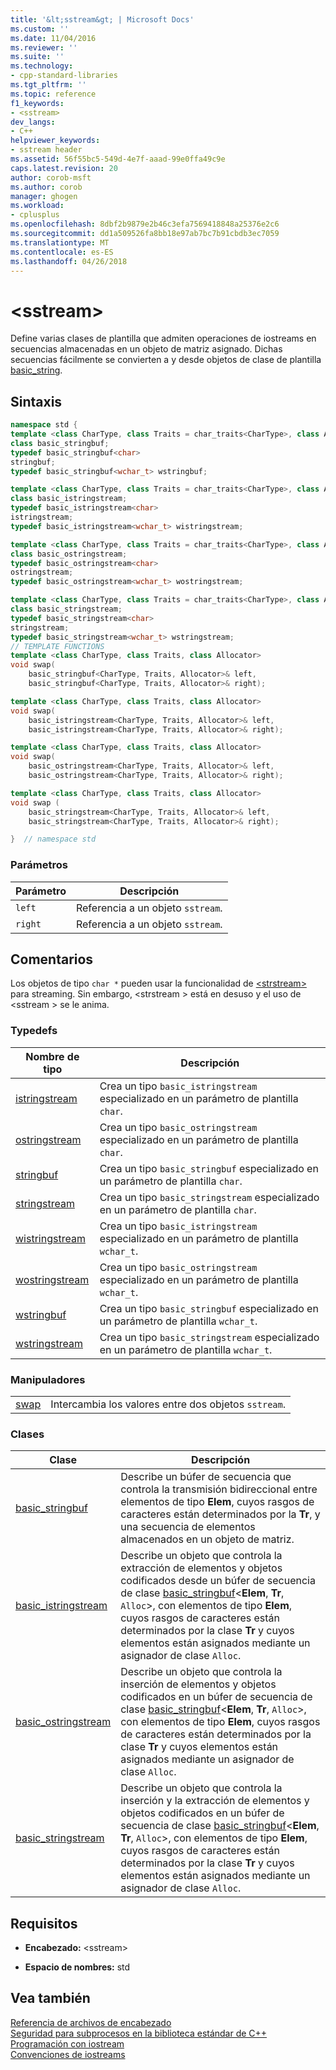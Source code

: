 ```yaml
---
title: '&lt;sstream&gt; | Microsoft Docs'
ms.custom: ''
ms.date: 11/04/2016
ms.reviewer: ''
ms.suite: ''
ms.technology:
- cpp-standard-libraries
ms.tgt_pltfrm: ''
ms.topic: reference
f1_keywords:
- <sstream>
dev_langs:
- C++
helpviewer_keywords:
- sstream header
ms.assetid: 56f55bc5-549d-4e7f-aaad-99e0ffa49c9e
caps.latest.revision: 20
author: corob-msft
ms.author: corob
manager: ghogen
ms.workload:
- cplusplus
ms.openlocfilehash: 8dbf2b9879e2b46c3efa7569418848a25376e2c6
ms.sourcegitcommit: dd1a509526fa8bb18e97ab7bc7b91cbdb3ec7059
ms.translationtype: MT
ms.contentlocale: es-ES
ms.lasthandoff: 04/26/2018
---
```

# <a name="ltsstreamgt"></a>&lt;sstream&gt;

Define varias clases de plantilla que admiten operaciones de iostreams en secuencias almacenadas en un objeto de matriz asignado. Dichas secuencias fácilmente se convierten a y desde objetos de clase de plantilla [basic_string](../standard-library/basic-string-class.md).

## <a name="syntax"></a>Sintaxis

```cpp
namespace std {
template <class CharType, class Traits = char_traits<CharType>, class Allocator = allocator<CharType>>
class basic_stringbuf;
typedef basic_stringbuf<char>
stringbuf;
typedef basic_stringbuf<wchar_t> wstringbuf;

template <class CharType, class Traits = char_traits<CharType>, class Allocator = allocator<CharType>>
class basic_istringstream;
typedef basic_istringstream<char>
istringstream;
typedef basic_istringstream<wchar_t> wistringstream;

template <class CharType, class Traits = char_traits<CharType>, class Allocator = allocator<CharType>>
class basic_ostringstream;
typedef basic_ostringstream<char>
ostringstream;
typedef basic_ostringstream<wchar_t> wostringstream;

template <class CharType, class Traits = char_traits<CharType>, class Allocator = allocator<CharType>>
class basic_stringstream;
typedef basic_stringstream<char>
stringstream;
typedef basic_stringstream<wchar_t> wstringstream;
// TEMPLATE FUNCTIONS
template <class CharType, class Traits, class Allocator>
void swap(
    basic_stringbuf<CharType, Traits, Allocator>& left,
    basic_stringbuf<CharType, Traits, Allocator>& right);

template <class CharType, class Traits, class Allocator>
void swap(
    basic_istringstream<CharType, Traits, Allocator>& left,
    basic_istringstream<CharType, Traits, Allocator>& right);

template <class CharType, class Traits, class Allocator>
void swap(
    basic_ostringstream<CharType, Traits, Allocator>& left,
    basic_ostringstream<CharType, Traits, Allocator>& right);

template <class CharType, class Traits, class Allocator>
void swap (
    basic_stringstream<CharType, Traits, Allocator>& left,
    basic_stringstream<CharType, Traits, Allocator>& right);

}  // namespace std
```

### <a name="parameters"></a>Parámetros

|Parámetro|Descripción|
|---------------|-----------------|
|`left`|Referencia a un objeto `sstream`.|
|`right`|Referencia a un objeto `sstream`.|

## <a name="remarks"></a>Comentarios

Los objetos de tipo `char *` pueden usar la funcionalidad de [\<strstream>](../standard-library/strstream.md) para streaming. Sin embargo, \<strstream > está en desuso y el uso de \<sstream > se le anima.

### <a name="typedefs"></a>Typedefs

|Nombre de tipo|Descripción|
|-|-|
|[istringstream](../standard-library/sstream-typedefs.md#istringstream)|Crea un tipo `basic_istringstream` especializado en un parámetro de plantilla `char`.|
|[ostringstream](../standard-library/sstream-typedefs.md#ostringstream)|Crea un tipo `basic_ostringstream` especializado en un parámetro de plantilla `char`.|
|[stringbuf](../standard-library/sstream-typedefs.md#stringbuf)|Crea un tipo `basic_stringbuf` especializado en un parámetro de plantilla `char`.|
|[stringstream](../standard-library/sstream-typedefs.md#stringstream)|Crea un tipo `basic_stringstream` especializado en un parámetro de plantilla `char`.|
|[wistringstream](../standard-library/sstream-typedefs.md#wistringstream)|Crea un tipo `basic_istringstream` especializado en un parámetro de plantilla `wchar_t`.|
|[wostringstream](../standard-library/sstream-typedefs.md#wostringstream)|Crea un tipo `basic_ostringstream` especializado en un parámetro de plantilla `wchar_t`.|
|[wstringbuf](../standard-library/sstream-typedefs.md#wstringbuf)|Crea un tipo `basic_stringbuf` especializado en un parámetro de plantilla `wchar_t`.|
|[wstringstream](../standard-library/sstream-typedefs.md#wstringstream)|Crea un tipo `basic_stringstream` especializado en un parámetro de plantilla `wchar_t`.|

### <a name="manipulators"></a>Manipuladores

|||
|-|-|
|[swap](../standard-library/sstream-functions.md#sstream_swap)|Intercambia los valores entre dos objetos `sstream`.|

### <a name="classes"></a>Clases

|Clase|Descripción|
|-|-|
|[basic_stringbuf](../standard-library/basic-stringbuf-class.md)|Describe un búfer de secuencia que controla la transmisión bidireccional entre elementos de tipo **Elem**, cuyos rasgos de caracteres están determinados por la **Tr**, y una secuencia de elementos almacenados en un objeto de matriz.|
|[basic_istringstream](../standard-library/basic-istringstream-class.md)|Describe un objeto que controla la extracción de elementos y objetos codificados desde un búfer de secuencia de clase [basic_stringbuf](../standard-library/basic-stringbuf-class.md)<**Elem**, **Tr**, `Alloc`>, con elementos de tipo **Elem**, cuyos rasgos de caracteres están determinados por la clase **Tr** y cuyos elementos están asignados mediante un asignador de clase `Alloc`.|
|[basic_ostringstream](../standard-library/basic-ostringstream-class.md)|Describe un objeto que controla la inserción de elementos y objetos codificados en un búfer de secuencia de clase [basic_stringbuf](../standard-library/basic-stringbuf-class.md)<**Elem**, **Tr**, `Alloc`>, con elementos de tipo **Elem**, cuyos rasgos de caracteres están determinados por la clase **Tr** y cuyos elementos están asignados mediante un asignador de clase `Alloc`.|
|[basic_stringstream](../standard-library/basic-stringstream-class.md)|Describe un objeto que controla la inserción y la extracción de elementos y objetos codificados en un búfer de secuencia de clase [basic_stringbuf](../standard-library/basic-stringbuf-class.md)<**Elem**, **Tr**, `Alloc`>, con elementos de tipo **Elem**, cuyos rasgos de caracteres están determinados por la clase **Tr** y cuyos elementos están asignados mediante un asignador de clase `Alloc`.|

## <a name="requirements"></a>Requisitos

- **Encabezado:** \<sstream>

- **Espacio de nombres:** std

## <a name="see-also"></a>Vea también

[Referencia de archivos de encabezado](../standard-library/cpp-standard-library-header-files.md)<br/>
[Seguridad para subprocesos en la biblioteca estándar de C++](../standard-library/thread-safety-in-the-cpp-standard-library.md)<br/>
[Programación con iostream](../standard-library/iostream-programming.md)<br/>
[Convenciones de iostreams](../standard-library/iostreams-conventions.md)<br/>
